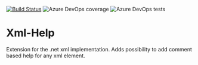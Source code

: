[![Build Status](https://dev.azure.com/NorikaDE/Xml-Help/_apis/build/status/NorikaDE.Xml-Help?branchName=master)](https://dev.azure.com/NorikaDE/Xml-Help/_build/latest?definitionId=1&branchName=master)
![Azure DevOps coverage](https://img.shields.io/azure-devops/coverage/NorikaDE/Xml-Help/1)
![Azure DevOps tests](https://img.shields.io/azure-devops/tests/NorikaDE/XML-Help/1)

# Xml-Help
Extension for the .net xml implementation. Adds possibility to add comment based help for any xml element. 

